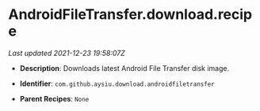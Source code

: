 # AndroidFileTransfer.download.recipe

_Last updated 2021-12-23 19:58:07Z_

- **Description**: Downloads latest Android File Transfer disk image.

- **Identifier**: `com.github.aysiu.download.androidfiletransfer`

- **Parent Recipes**: `None`